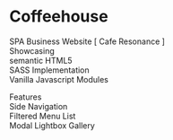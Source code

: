 # Coffeehouse

SPA Business Website [ Cafe Resonance ]
<br>
Showcasing
  <br>
  semantic HTML5
  <br>
  SASS Implementation
  <br>
  Vanilla Javascript Modules
  
Features
  <br>
  Side Navigation
  <br>
  Filtered Menu List
  <br>
  Modal Lightbox Gallery
